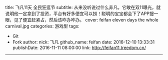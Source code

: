 title: 飞凡11天 全民狂逛节
subtitle: 从来没听说过什么非凡，它敢在双11曝光，就说明他一定拿到了投资，平台有好多便宜可以捞！聪明的宝宝都会下了APP搜一眼，见了便宜赶紧占，然后该咋办咋办。
cover: feifan eleven days the whole carnival.jpg
categories: 游戏型
tags:
  - Git
  - Fork
author:
  nick: 飞凡
  github_name: feifan
date: 2016-12-10 13:33:31
publishDate: 2016-11-11 08:00:00
link: http://feifan11.treedom.cn/
---
